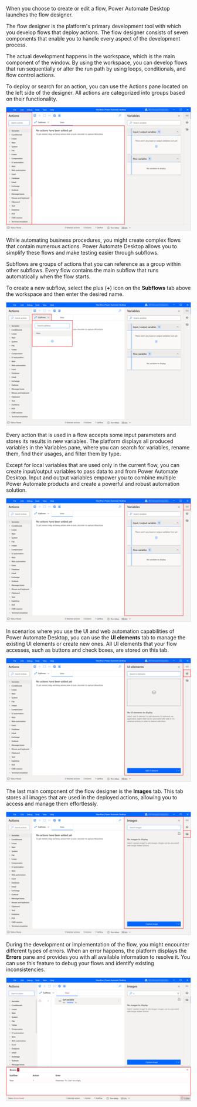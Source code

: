 When you choose to create or edit a flow, Power Automate Desktop launches the flow designer.

The flow designer is the platform's primary development tool with which you develop flows that deploy actions. The flow designer consists of seven components that enable you to handle every aspect of the development process.

The actual development happens in the workspace, which is the main component of the window. By using the workspace, you can develop flows that run sequentially or alter the run path by using loops, conditionals, and flow control actions.

To deploy or search for an action, you can use the Actions pane located on the left side of the designer. All actions are categorized into groups based on their functionality.

![Screenshot of the Actions pane and the workspace.](..\media\flow-designer-workspace-actions-pane.png)

While automating business procedures, you might create complex flows that contain numerous actions. Power Automate Desktop allows you to simplify these flows and make testing easier through subflows.

Subflows are groups of actions that you can reference as a group within other subflows. Every flow contains the main subflow that runs automatically when the flow starts.

To create a new subflow, select the plus (**+**) icon on the **Subflows** tab above the workspace and then enter the desired name.

![Screenshot of Power Automate Desktop with the subflows dialog box highlighted.](..\media\flow-designer-subflows.png)

Every action that is used in a flow accepts some input parameters and stores its results in new variables. The platform displays all produced variables in the Variables pane, where you can search for variables, rename them, find their usages, and filter them by type.

Except for local variables that are used only in the current flow, you can create input/output variables to pass data to and from Power Automate Desktop. Input and output variables empower you to combine multiple Power Automate products and create a powerful and robust automation solution.

![Screenshot of the Variables pane in the flow designer.](..\media\flow-designer-variables-pane.png)

In scenarios where you use the UI and web automation capabilities of Power Automate Desktop, you can use the **UI elements** tab to manage the existing UI elements or create new ones. All UI elements that your flow accesses, such as buttons and check boxes, are stored on this tab.

![Screenshot of the UI elements pane in the flow designer.](..\media\flow-designer-ui-elements-pane.png)

The last main component of the flow designer is the **Images** tab. This tab stores all images that are used in the deployed actions, allowing you to access and manage them effortlessly.

![Screenshot of the Images tab in the flow designer.](..\media\flow-designer-images-pane.png)

During the development or implementation of the flow, you might encounter different types of errors. When an error happens, the platform displays the **Errors** pane and provides you with all available information to resolve it. You can use this feature to debug your flows and identify existing inconsistencies.

![Screenshot of the Errors pane in the flow designer.](..\media\flow-designer-errors-pane.png)
